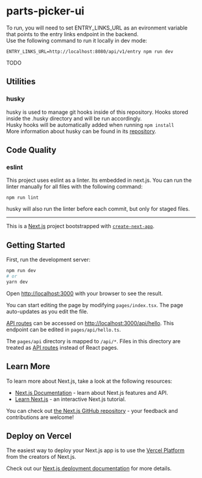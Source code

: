 # parts-picker-ui

To run, you will need to set ENTRY_LINKS_URL as an evironment variable that points to the entry links endpoint in the backend.  
Use the following command to run it locally in dev mode:

```
ENTRY_LINKS_URL=http://localhost:8080/api/v1/entry npm run dev
```

TODO

## Utilities

### husky

husky is used to manage git hooks inside of this repository.
Hooks stored inside the .husky directory and will be run accordingly.  
Husky hooks will be automatically added when running `npm install`  
More information about husky can be found in its [repository](https://github.com/typicode/husky).

## Code Quality

### eslint

This project uses eslint as a linter.
Its embedded in next.js.
You can run the linter manually for all files with the following command:

```
npm run lint
```

husky will also run the linter before each commit, but only for staged files.

---

This is a [Next.js](https://nextjs.org/) project bootstrapped with [`create-next-app`](https://github.com/vercel/next.js/tree/canary/packages/create-next-app).

## Getting Started

First, run the development server:

```bash
npm run dev
# or
yarn dev
```

Open [http://localhost:3000](http://localhost:3000) with your browser to see the result.

You can start editing the page by modifying `pages/index.tsx`. The page auto-updates as you edit the file.

[API routes](https://nextjs.org/docs/api-routes/introduction) can be accessed on [http://localhost:3000/api/hello](http://localhost:3000/api/hello). This endpoint can be edited in `pages/api/hello.ts`.

The `pages/api` directory is mapped to `/api/*`. Files in this directory are treated as [API routes](https://nextjs.org/docs/api-routes/introduction) instead of React pages.

## Learn More

To learn more about Next.js, take a look at the following resources:

- [Next.js Documentation](https://nextjs.org/docs) - learn about Next.js features and API.
- [Learn Next.js](https://nextjs.org/learn) - an interactive Next.js tutorial.

You can check out [the Next.js GitHub repository](https://github.com/vercel/next.js/) - your feedback and contributions are welcome!

## Deploy on Vercel

The easiest way to deploy your Next.js app is to use the [Vercel Platform](https://vercel.com/new?utm_medium=default-template&filter=next.js&utm_source=create-next-app&utm_campaign=create-next-app-readme) from the creators of Next.js.

Check out our [Next.js deployment documentation](https://nextjs.org/docs/deployment) for more details.
